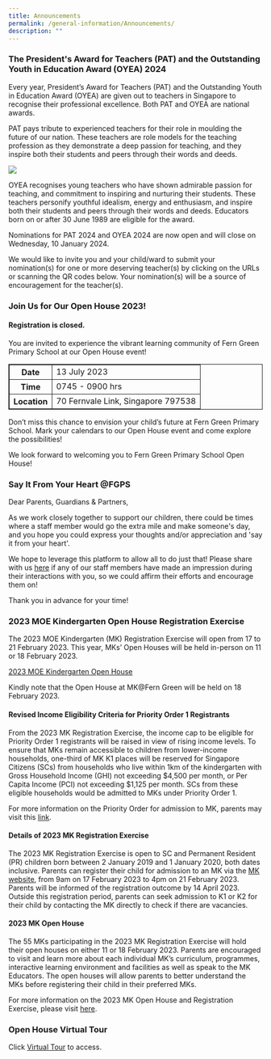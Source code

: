 ```yaml
---
title: Announcements
permalink: /general-information/Announcements/
description: ""
---
```

### The President's Award for Teachers (PAT) and the Outstanding Youth in Education Award (OYEA) 2024 
Every year, President’s Award for Teachers (PAT) and the Outstanding Youth in Education Award (OYEA) are given out to teachers in Singapore to recognise their professional excellence. Both PAT and OYEA are national awards.

PAT pays tribute to experienced teachers for their role in moulding the future of our nation. These teachers are role models for the teaching profession as they demonstrate a deep passion for teaching, and they inspire both their students and peers through their words and deeds.

![](http://www.example.com/image.jpg)


OYEA recognises young teachers who have shown admirable passion for teaching, and commitment to inspiring and nurturing their students. These teachers personify youthful idealism, energy and enthusiasm, and inspire both their students and peers through their words and deeds. Educators born on or after 30 June 1989 are eligible for the award.



Nominations for PAT 2024 and OYEA 2024 are now open and will close on Wednesday, 10 January 2024.

We would like to invite you and your child/ward to submit your nomination(s) for one or more deserving teacher(s) by clicking on the URLs or scanning the QR codes below. Your nomination(s) will be a source of encouragement for the teacher(s).


### Join Us for Our Open House 2023! 
#### **Registration is closed.**
You are invited to experience the vibrant learning community of Fern Green Primary School at our Open House event! 

<style>
table, td, th {
  border: 1px solid;
}

table {
  width: 100%;
  border-collapse: collapse;
}
</style>

<table>
  <tbody><tr>
    <th>Date</th>
    <td>13 July 2023</td>
  </tr>
  <tr>
    <th>Time</th>
    <td>0745 - 0900 hrs</td>
  </tr>
  <tr>
    <th>Location</th>
    <td>70 Fernvale Link, Singapore 797538</td>
  </tr>
</tbody></table>

Don’t miss this chance to envision your child’s future at Fern Green Primary School. Mark your calendars to our Open House event and come explore the possibilities!

We look forward to welcoming you to Fern Green Primary School Open House!

### Say It From Your Heart @FGPS
Dear Parents, Guardians &amp; Partners,&nbsp; 

As we work closely together to support our children, there could be times where a staff member would go the extra mile and make someone's day, and you hope you could express your thoughts and/or appreciation and 'say it from your heart'.&nbsp;

We hope to leverage this platform to allow all to do just that! Please share with us [here](https://go.gov.sg/sayitfromyourheart) if any of our staff members have made an impression during their interactions with you, so we could affirm their efforts and encourage them on!&nbsp; 

Thank you in advance for your time!

### 2023 MOE Kindergarten Open House Registration Exercise

The 2023 MOE Kindergarten (MK) Registration Exercise will open from 17 to 21 February 2023. This year, MKs’ Open Houses will be held in-person on 11 or 18 February 2023.

[2023 MOE Kindergarten Open House](https://www.moe.gov.sg/preschool/moe-kindergarten/2023-open-house#:~:text=The%20MOE%20Kindergarten%20Open%20House,Sign%20Up%20Now)

Kindly note that the Open House at MK@Fern Green will be held on 18 February 2023.

#### Revised Income Eligibility Criteria for Priority Order 1 Registrants

From the 2023 MK Registration Exercise, the income cap to be eligible for Priority Order 1 registrants will be raised in view of rising income levels. To ensure that MKs remain accessible to children from lower-income households, one-third of MK K1 places will be reserved for Singapore Citizens (SCs) from households who live within 1km of the kindergarten with Gross Household Income (GHI) not exceeding $4,500 per month, or Per Capita Income (PCI) not exceeding $1,125 per month. SCs from these eligible households would be admitted to MKs under Priority Order 1.

For more information on the Priority Order for admission to MK, parents may visit this [link](https://www.moe.gov.sg/preschool/moe-kindergarten/register/priority-admission).

#### Details of 2023 MK Registration Exercise

The 2023 MK Registration Exercise is open to SC and Permanent Resident (PR) children born between 2 January 2019 and 1 January 2020, both dates inclusive. Parents can register their child for admission to an MK via the [MK website](www.moe.gov.sg/mk), from 9am on 17 February 2023 to 4pm on 21 February 2023. Parents will be informed of the registration outcome by 14 April 2023. Outside this registration period, parents can seek admission to K1 or K2 for their child by contacting the MK directly to check if there are vacancies.

#### 2023 MK Open House

The 55 MKs participating in the 2023 MK Registration Exercise will hold their open houses on either 11 or 18 February 2023. Parents are encouraged to visit and learn more about each individual MK’s curriculum, programmes, interactive learning environment and facilities as well as speak to the MK Educators. The open houses will allow parents to better understand the MKs before registering their child in their preferred MKs.

For more information on the 2023 MK Open House and Registration Exercise, please visit [here](https://www.moe.gov.sg/preschool/moe-kindergarten).


### Open House Virtual Tour

Click&nbsp;[Virtual Tour](https://www.thinglink.com/card/1309157252489281538)&nbsp;to access.
